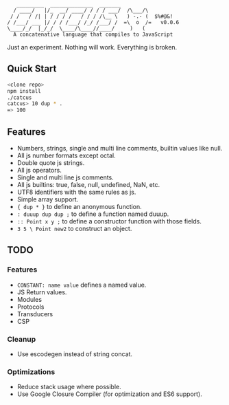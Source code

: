 ```
   _________  ______________  _______
  / ____/   |/_  __/ ____/ / / / ___/  /\___/\
 / /   / /| | / / / /   / / / /\__ \   ) -.- (  $%#@&!
/ /___/ ___ |/ / / /___/ /_/ /___/ /  =\  o  /=   v0.0.6
\____/_/  |_/_/  \____/\____//____/     )   (
  A concatenative language that compiles to JavaScript
```

Just an experiment. Nothing will work. Everything is broken.

## Quick Start

```bash
<clone repo>
npm install
./catcus
catcus> 10 dup * .
=> 100
```

## Features

* Numbers, strings, single and multi line comments, builtin values like null.
* All js number formats except octal.
* Double quote js strings.
* All js operators.
* Single and multi line js comments.
* All js builtins: true, false, null, undefined, NaN, etc.
* UTF8 identifiers with the same rules as js.
* Simple array support.
* `{ dup * }` to define an anonymous function.
* `: duuup dup dup ;` to define a function named duuup.
* `:: Point x y ;` to define a constructor function with those fields.
* `3 5 \ Point new2` to construct an object.

## TODO

### Features

* `CONSTANT: name value` defines a named value.
* JS Return values.
* Modules
* Protocols
* Transducers
* CSP

### Cleanup

* Use escodegen instead of string concat.

### Optimizations

* Reduce stack usage where possible.
* Use Google Closure Compiler (for optimization and ES6 support).
